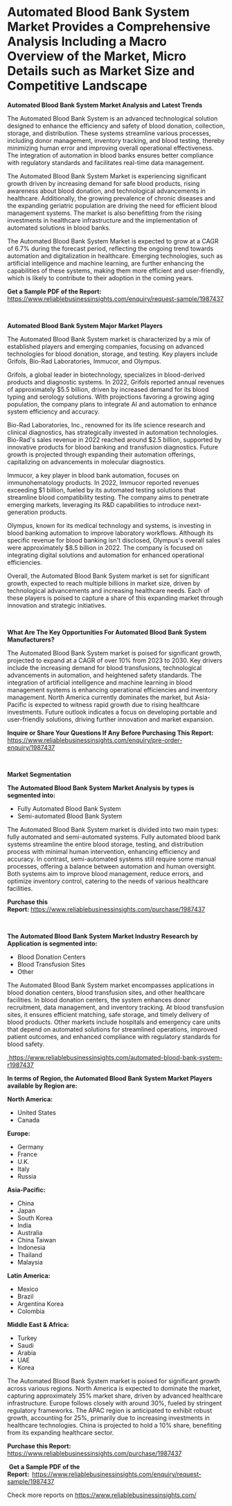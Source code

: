<p><h1>Automated Blood Bank System Market Provides a Comprehensive Analysis Including a Macro Overview of the Market, Micro Details such as Market Size and Competitive Landscape</h1></p><p><strong>Automated Blood Bank System Market Analysis and Latest Trends</strong></p>
<p><p>The Automated Blood Bank System is an advanced technological solution designed to enhance the efficiency and safety of blood donation, collection, storage, and distribution. These systems streamline various processes, including donor management, inventory tracking, and blood testing, thereby minimizing human error and improving overall operational effectiveness. The integration of automation in blood banks ensures better compliance with regulatory standards and facilitates real-time data management.</p><p>The Automated Blood Bank System Market is experiencing significant growth driven by increasing demand for safe blood products, rising awareness about blood donation, and technological advancements in healthcare. Additionally, the growing prevalence of chronic diseases and the expanding geriatric population are driving the need for efficient blood management systems. The market is also benefitting from the rising investments in healthcare infrastructure and the implementation of automated solutions in blood banks.</p><p>The Automated Blood Bank System Market is expected to grow at a CAGR of 6.7% during the forecast period, reflecting the ongoing trend towards automation and digitalization in healthcare. Emerging technologies, such as artificial intelligence and machine learning, are further enhancing the capabilities of these systems, making them more efficient and user-friendly, which is likely to contribute to their adoption in the coming years.</p></p>
<p><strong>Get a Sample PDF of the Report:&nbsp;</strong> <a href="https://www.reliablebusinessinsights.com/enquiry/request-sample/1987437?utm_campaign=2190&utm_medium=2&utm_source=Github&utm_content=ia&utm_term=04032025&utm_id=automated-blood-bank-system">https://www.reliablebusinessinsights.com/enquiry/request-sample/1987437</a></p>
<p>&nbsp;</p>
<p><strong>Automated Blood Bank System Major Market Players</strong></p>
<p><p>The Automated Blood Bank System market is characterized by a mix of established players and emerging companies, focusing on advanced technologies for blood donation, storage, and testing. Key players include Grifols, Bio-Rad Laboratories, Immucor, and Olympus.</p><p>Grifols, a global leader in biotechnology, specializes in blood-derived products and diagnostic systems. In 2022, Grifols reported annual revenues of approximately $5.5 billion, driven by increased demand for its blood typing and serology solutions. With projections favoring a growing aging population, the company plans to integrate AI and automation to enhance system efficiency and accuracy.</p><p>Bio-Rad Laboratories, Inc., renowned for its life science research and clinical diagnostics, has strategically invested in automation technologies. Bio-Rad's sales revenue in 2022 reached around $2.5 billion, supported by innovative products for blood banking and transfusion diagnostics. Future growth is projected through expanding their automation offerings, capitalizing on advancements in molecular diagnostics.</p><p>Immucor, a key player in blood bank automation, focuses on immunohematology products. In 2022, Immucor reported revenues exceeding $1 billion, fueled by its automated testing solutions that streamline blood compatibility testing. The company aims to penetrate emerging markets, leveraging its R&D capabilities to introduce next-generation products.</p><p>Olympus, known for its medical technology and systems, is investing in blood banking automation to improve laboratory workflows. Although its specific revenue for blood banking isn't disclosed, Olympus's overall sales were approximately $8.5 billion in 2022. The company is focused on integrating digital solutions and automation for enhanced operational efficiencies.</p><p>Overall, the Automated Blood Bank System market is set for significant growth, expected to reach multiple billions in market size, driven by technological advancements and increasing healthcare needs. Each of these players is poised to capture a share of this expanding market through innovation and strategic initiatives.</p></p>
<p>&nbsp;</p>
<p><strong>What Are The Key Opportunities For Automated Blood Bank System Manufacturers?</strong></p>
<p><p>The Automated Blood Bank System market is poised for significant growth, projected to expand at a CAGR of over 10% from 2023 to 2030. Key drivers include the increasing demand for blood transfusions, technological advancements in automation, and heightened safety standards. The integration of artificial intelligence and machine learning in blood management systems is enhancing operational efficiencies and inventory management. North America currently dominates the market, but Asia-Pacific is expected to witness rapid growth due to rising healthcare investments. Future outlook indicates a focus on developing portable and user-friendly solutions, driving further innovation and market expansion.</p></p>
<p><strong>Inquire or Share Your Questions If Any Before Purchasing This Report:</strong> <a href="https://www.reliablebusinessinsights.com/enquiry/pre-order-enquiry/1987437?utm_campaign=2190&utm_medium=2&utm_source=Github&utm_content=ia&utm_term=04032025&utm_id=automated-blood-bank-system">https://www.reliablebusinessinsights.com/enquiry/pre-order-enquiry/1987437</a></p>
<p>&nbsp;</p>
<p><strong>Market Segmentation</strong></p>
<p><strong>The Automated Blood Bank System Market Analysis by types is segmented into:</strong></p>
<p><ul><li>Fully Automated Blood Bank System</li><li>Semi-automated Blood Bank System</li></ul></p>
<p><p>The Automated Blood Bank System market is divided into two main types: fully automated and semi-automated systems. Fully automated blood bank systems streamline the entire blood storage, testing, and distribution process with minimal human intervention, enhancing efficiency and accuracy. In contrast, semi-automated systems still require some manual processes, offering a balance between automation and human oversight. Both systems aim to improve blood management, reduce errors, and optimize inventory control, catering to the needs of various healthcare facilities.</p></p>
<p><strong>Purchase this Report:&nbsp;</strong><a href="https://www.reliablebusinessinsights.com/purchase/1987437?utm_campaign=2190&utm_medium=2&utm_source=Github&utm_content=ia&utm_term=04032025&utm_id=automated-blood-bank-system">https://www.reliablebusinessinsights.com/purchase/1987437</a></p>
<p>&nbsp;</p>
<p><strong>The Automated Blood Bank System Market Industry Research by Application is segmented into:</strong></p>
<p><ul><li>Blood Donation Centers</li><li>Blood Transfusion Sites</li><li>Other</li></ul></p>
<p><p>The Automated Blood Bank System market encompasses applications in blood donation centers, blood transfusion sites, and other healthcare facilities. In blood donation centers, the system enhances donor recruitment, data management, and inventory tracking. At blood transfusion sites, it ensures efficient matching, safe storage, and timely delivery of blood products. Other markets include hospitals and emergency care units that depend on automated solutions for streamlined operations, improved patient outcomes, and enhanced compliance with regulatory standards for blood safety.</p></p>
<p><a href="https://www.reliablebusinessinsights.com/automated-blood-bank-system-r1987437?utm_campaign=2190&utm_medium=2&utm_source=Github&utm_content=ia&utm_term=04032025&utm_id=automated-blood-bank-system">&nbsp;https://www.reliablebusinessinsights.com/automated-blood-bank-system-r1987437</a></p>
<p><strong>In terms of Region, the Automated Blood Bank System Market Players available by Region are:</strong></p>
<p>
    <p> <strong> North America: </strong>
        <ul>
            <li>United States</li>
            <li>Canada</li>
        </ul>
        </p> 
    <p> <strong> Europe: </strong>
        <ul>
            <li>Germany</li>
            <li>France</li>
            <li>U.K.</li>
            <li>Italy</li>
            <li>Russia</li>
        </ul>
        </p> 
    <p> <strong> Asia-Pacific: </strong>
        <ul>
            <li>China</li>
            <li>Japan</li>
            <li>South Korea</li>
            <li>India</li>
            <li>Australia</li>
            <li>China Taiwan</li>
            <li>Indonesia</li>
            <li>Thailand</li>
            <li>Malaysia</li>
        </ul>
        </p> 
    <p> <strong> Latin America: </strong>
        <ul>
            <li>Mexico</li>
            <li>Brazil</li>
            <li>Argentina Korea</li>
            <li>Colombia</li>
        </ul>
        </p> 
    <p> <strong> Middle East & Africa: </strong>
        <ul>
            <li>Turkey</li>
            <li>Saudi</li>
            <li>Arabia</li>
            <li>UAE</li>
            <li>Korea</li>
        </ul>
    </p>
    </p>
<p><p>The Automated Blood Bank System market is poised for significant growth across various regions. North America is expected to dominate the market, capturing approximately 35% market share, driven by advanced healthcare infrastructure. Europe follows closely with around 30%, fueled by stringent regulatory frameworks. The APAC region is anticipated to exhibit robust growth, accounting for 25%, primarily due to increasing investments in healthcare technologies. China is projected to hold a 10% share, benefiting from its expanding healthcare sector.</p></p>
<p><strong>Purchase this Report: </strong><a href="https://www.reliablebusinessinsights.com/purchase/1987437?utm_campaign=2190&utm_medium=2&utm_source=Github&utm_content=ia&utm_term=04032025&utm_id=automated-blood-bank-system">https://www.reliablebusinessinsights.com/purchase/1987437</a></p>
<p>&nbsp;<strong>Get a Sample PDF of the Report:&nbsp;&nbsp;</strong><a href="https://www.reliablebusinessinsights.com/enquiry/request-sample/1987437?utm_campaign=2190&utm_medium=2&utm_source=Github&utm_content=ia&utm_term=04032025&utm_id=automated-blood-bank-system">https://www.reliablebusinessinsights.com/enquiry/request-sample/1987437</a></p>
<p><strong></strong></p>
<p>Check more reports on <a href="https://www.reliablebusinessinsights.com/?utm_campaign=2190&utm_medium=2&utm_source=Github&utm_content=ia&utm_term=04032025&utm_id=automated-blood-bank-system">https://www.reliablebusinessinsights.com/</a></p>